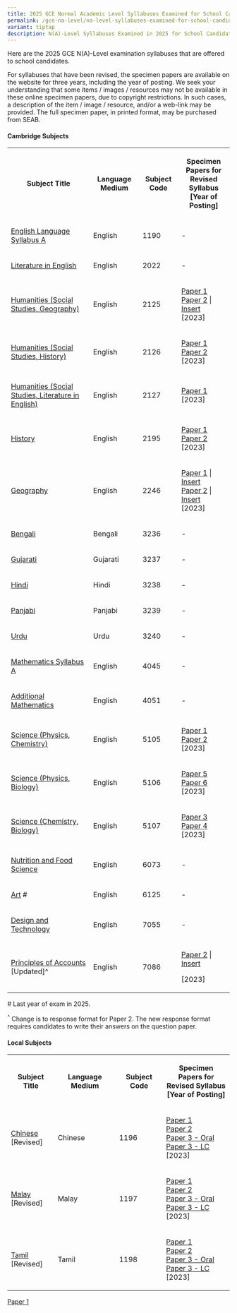```yaml
---
title: 2025 GCE Normal Academic Level Syllabuses Examined for School Candidates
permalink: /gce-na-level/na-level-syllabuses-examined-for-school-candidates-2025/
variant: tiptap
description: N(A)-Level Syllabuses Examined in 2025 for School Candidates
---
```

<p>Here are the 2025 GCE N(A)-Level examination syllabuses that are offered
to school candidates.</p>
<p>For syllabuses that have been revised, the specimen papers are available
on the website for three years, including the year of posting. We seek
your understanding that some items / images / resources may not be available
in these online specimen papers, due to copyright restrictions. In such
cases, a description of the item / image / resource, and/or a web-link
may be provided. The full specimen paper, in printed format, may be purchased
from SEAB.</p>
<h4><strong>Cambridge Subjects</strong></h4>
<table style="minWidth: 100px">
<colgroup>
<col>
<col>
<col>
<col>
</colgroup>
<tbody>
<tr>
<th rowspan="1" colspan="1">
<p>Subject Title</p>
</th>
<th rowspan="1" colspan="1">
<p>Language Medium</p>
</th>
<th rowspan="1" colspan="1">
<p>Subject Code</p>
</th>
<th rowspan="1" colspan="1">
<p>Specimen Papers for
<br>Revised Syllabus
<br>[Year of Posting]</p>
</th>
</tr>
<tr>
<td rowspan="1" colspan="1">
<p><a href="/files/NA Level Syllabus Sch Cddts/2025/1190_y25_sy.pdf" rel="noopener noreferrer nofollow" target="_blank"><u>English Language Syllabus A</u></a>
</p>
</td>
<td rowspan="1" colspan="1">
<p>English</p>
</td>
<td rowspan="1" colspan="1">
<p>1190</p>
</td>
<td rowspan="1" colspan="1">
<p>-</p>
</td>
</tr>
<tr>
<td rowspan="1" colspan="1">
<p><a href="/files/NA Level Syllabus Sch Cddts/2025/2022_y25_sy.pdf" rel="noopener noreferrer nofollow" target="_blank"><u>Literature in English</u></a>
</p>
</td>
<td rowspan="1" colspan="1">
<p>English</p>
</td>
<td rowspan="1" colspan="1">
<p>2022</p>
</td>
<td rowspan="1" colspan="1">
<p>-</p>
</td>
</tr>
<tr>
<td rowspan="1" colspan="1">
<p><a href="/files/NA Level Syllabus Sch Cddts/2025/2125_y25_sy.pdf" rel="noopener noreferrer nofollow" target="_blank"><u>Humanities (Social Studies, Geography)</u></a>
<br>
</p>
</td>
<td rowspan="1" colspan="1">
<p>English</p>
</td>
<td rowspan="1" colspan="1">
<p>2125</p>
</td>
<td rowspan="1" colspan="1">
<p><a href="/files/NA Level Syllabus Sch Cddts/2025/2125_y24_sp_1.pdf" rel="noopener noreferrer nofollow" target="_blank"><u>Paper 1</u></a>
<br><a href="/files/NA Level Syllabus Sch Cddts/2025/2125_y24_sp_2.pdf" rel="noopener noreferrer nofollow" target="_blank"><u>Paper 2</u></a>&nbsp;|
<a href="/files/NA Level Syllabus Sch Cddts/2025/2125_y24_si_2.pdf" rel="noopener noreferrer nofollow" target="_blank"><u>Insert</u>
</a>
<br>[2023]</p>
</td>
</tr>
<tr>
<td rowspan="1" colspan="1">
<p><a href="/files/NA Level Syllabus Sch Cddts/2025/2126_y25_sy.pdf" rel="noopener noreferrer nofollow" target="_blank"><u>Humanities (Social Studies, History)</u></a>
<br>
</p>
</td>
<td rowspan="1" colspan="1">
<p>English</p>
</td>
<td rowspan="1" colspan="1">
<p>2126</p>
</td>
<td rowspan="1" colspan="1">
<p><a href="/files/NA Level Syllabus Sch Cddts/2025/2126_y24_sp_1.pdf" rel="noopener noreferrer nofollow" target="_blank"><u>Paper 1</u></a>
<a href="https://www.seab.gov.sg/docs/default-source/national-examinations/syllabus/nlevel/2024syllabus/2126_y24_sp_2.pdf" rel="noopener noreferrer nofollow" target="_blank"><u><br></u>
</a><a href="/files/NA Level Syllabus Sch Cddts/2025/2126_y24_sp_2.pdf" rel="noopener noreferrer nofollow" target="_blank"><u>Paper 2</u></a>
<br>[2023]</p>
</td>
</tr>
<tr>
<td rowspan="1" colspan="1">
<p><a href="/files/NA Level Syllabus Sch Cddts/2025/2127_y25_sy.pdf" rel="noopener noreferrer nofollow" target="_blank"><u>Humanities (Social Studies, Literature in English)</u></a>
<br>
</p>
</td>
<td rowspan="1" colspan="1">
<p>English</p>
</td>
<td rowspan="1" colspan="1">
<p>2127</p>
</td>
<td rowspan="1" colspan="1">
<p><a href="/files/NA Level Syllabus Sch Cddts/2025/2127_y24_sp_1.pdf" rel="noopener noreferrer nofollow" target="_blank"><u>Paper 1</u></a>
<br>[2023]</p>
</td>
</tr>
<tr>
<td rowspan="1" colspan="1">
<p><a href="/files/NA Level Syllabus Sch Cddts/2025/2195_y25_sy.pdf" rel="noopener noreferrer nofollow" target="_blank"><u>History</u></a>
</p>
</td>
<td rowspan="1" colspan="1">
<p>English</p>
</td>
<td rowspan="1" colspan="1">
<p>2195</p>
</td>
<td rowspan="1" colspan="1">
<p><a href="/files/NA Level Syllabus Sch Cddts/2025/2195_y24_sp_1.pdf" rel="noopener noreferrer nofollow" target="_blank"><u>Paper 1</u></a>
<br><a href="/files/NA Level Syllabus Sch Cddts/2025/2195_y24_sp_2.pdf" rel="noopener noreferrer nofollow" target="_blank"><u>Paper 2</u></a>
<br>[2023]</p>
</td>
</tr>
<tr>
<td rowspan="1" colspan="1">
<p><a href="/files/NA Level Syllabus Sch Cddts/2025/2246_y25_sy.pdf" rel="noopener noreferrer nofollow" target="_blank"><u>Geography</u></a>
</p>
</td>
<td rowspan="1" colspan="1">
<p>English</p>
</td>
<td rowspan="1" colspan="1">
<p>2246</p>
</td>
<td rowspan="1" colspan="1">
<p><a href="/files/NA Level Syllabus Sch Cddts/2025/2246_y24_sp_1.pdf" rel="noopener noreferrer nofollow" target="_blank"><u>Paper 1</u></a>&nbsp;|
<a href="/files/NA Level Syllabus Sch Cddts/2025/2246_y24_si_1.pdf" rel="noopener noreferrer nofollow" target="_blank"><u>Insert</u>
</a>
<br><a href="/files/NA Level Syllabus Sch Cddts/2025/2246_y24_sp_2.pdf" rel="noopener noreferrer nofollow" target="_blank"><u>Paper 2</u></a>&nbsp;|
<a href="/files/NA Level Syllabus Sch Cddts/2025/2246_y24_si_2.pdf" rel="noopener noreferrer nofollow" target="_blank"><u>Insert</u>
</a>
<br>[2023]
<br>
</p>
</td>
</tr>
<tr>
<td rowspan="1" colspan="1">
<p><a href="/files/NA Level Syllabus Sch Cddts/2025/3236_y25_sy.pdf" rel="noopener noreferrer nofollow" target="_blank"><u>Bengali</u></a>
</p>
</td>
<td rowspan="1" colspan="1">
<p>Bengali</p>
</td>
<td rowspan="1" colspan="1">
<p>3236</p>
</td>
<td rowspan="1" colspan="1">
<p>-</p>
</td>
</tr>
<tr>
<td rowspan="1" colspan="1">
<p><a href="/files/NA Level Syllabus Sch Cddts/2025/3237_y25_sy.pdf" rel="noopener noreferrer nofollow" target="_blank"><u>Gujarati</u></a>
</p>
</td>
<td rowspan="1" colspan="1">
<p>Gujarati</p>
</td>
<td rowspan="1" colspan="1">
<p>3237</p>
</td>
<td rowspan="1" colspan="1">
<p>-</p>
</td>
</tr>
<tr>
<td rowspan="1" colspan="1">
<p><a href="/files/NA Level Syllabus Sch Cddts/2025/3238_y25_sy.pdf" rel="noopener noreferrer nofollow" target="_blank"><u>Hindi</u></a>
</p>
</td>
<td rowspan="1" colspan="1">
<p>Hindi</p>
</td>
<td rowspan="1" colspan="1">
<p>3238</p>
</td>
<td rowspan="1" colspan="1">
<p>-</p>
</td>
</tr>
<tr>
<td rowspan="1" colspan="1">
<p><a href="/files/NA Level Syllabus Sch Cddts/2025/3239_y25_sy.pdf" rel="noopener noreferrer nofollow" target="_blank"><u>Panjabi</u></a>
</p>
</td>
<td rowspan="1" colspan="1">
<p>Panjabi</p>
</td>
<td rowspan="1" colspan="1">
<p>3239</p>
</td>
<td rowspan="1" colspan="1">
<p>-</p>
</td>
</tr>
<tr>
<td rowspan="1" colspan="1">
<p><a href="/files/NA Level Syllabus Sch Cddts/2025/3240_y25_sy.pdf" rel="noopener noreferrer nofollow" target="_blank"><u>Urdu</u></a>
</p>
</td>
<td rowspan="1" colspan="1">
<p>Urdu</p>
</td>
<td rowspan="1" colspan="1">
<p>3240</p>
</td>
<td rowspan="1" colspan="1">
<p>-</p>
</td>
</tr>
<tr>
<td rowspan="1" colspan="1">
<p><a href="/files/NA Level Syllabus Sch Cddts/2025/4045_y25_sy.pdf" rel="noopener noreferrer nofollow" target="_blank"><u>Mathematics Syllabus A</u></a>
</p>
</td>
<td rowspan="1" colspan="1">
<p>English</p>
</td>
<td rowspan="1" colspan="1">
<p>4045</p>
</td>
<td rowspan="1" colspan="1">
<p>-</p>
</td>
</tr>
<tr>
<td rowspan="1" colspan="1">
<p><a href="/files/NA Level Syllabus Sch Cddts/2025/4051_y25_sy.pdf" rel="noopener noreferrer nofollow" target="_blank"><u>Additional Mathematics</u></a>
</p>
</td>
<td rowspan="1" colspan="1">
<p>English</p>
</td>
<td rowspan="1" colspan="1">
<p>4051</p>
</td>
<td rowspan="1" colspan="1">
<p>-</p>
</td>
</tr>
<tr>
<td rowspan="1" colspan="1">
<p><a href="/files/NA Level Syllabus Sch Cddts/2025/5105_y25_sy.pdf" rel="noopener noreferrer nofollow" target="_blank"><u>Science (Physics, Chemistry)</u></a>
<br>
</p>
</td>
<td rowspan="1" colspan="1">
<p>English</p>
</td>
<td rowspan="1" colspan="1">
<p>5105</p>
</td>
<td rowspan="1" colspan="1">
<p><a href="/files/NA Level Syllabus Sch Cddts/2025/5105_y24_sp_1.pdf" rel="noopener noreferrer nofollow" target="_blank"><u>Paper 1</u></a>
<br><a href="/files/NA Level Syllabus Sch Cddts/2025/5105_y24_sp_2.pdf" rel="noopener noreferrer nofollow" target="_blank"><u>Paper 2</u></a>
<br>[2023]</p>
</td>
</tr>
<tr>
<td rowspan="1" colspan="1">
<p><a href="/files/NA Level Syllabus Sch Cddts/2025/5106_y25_sy.pdf" rel="noopener noreferrer nofollow" target="_blank"><u>Science (Physics, Biology)</u></a>
<br>
</p>
</td>
<td rowspan="1" colspan="1">
<p>English</p>
</td>
<td rowspan="1" colspan="1">
<p>5106</p>
</td>
<td rowspan="1" colspan="1">
<p><a href="/files/NA Level Syllabus Sch Cddts/2025/5106_y24_sp_5.pdf" rel="noopener noreferrer nofollow" target="_blank"><u>Paper 5</u></a>
<br><a href="/files/NA Level Syllabus Sch Cddts/2025/5106_y24_sp_6.pdf" rel="noopener noreferrer nofollow" target="_blank"><u>Paper 6</u></a>
<br>[2023]</p>
</td>
</tr>
<tr>
<td rowspan="1" colspan="1">
<p><a href="/files/NA Level Syllabus Sch Cddts/2025/5107_y25_sy.pdf" rel="noopener noreferrer nofollow" target="_blank"><u>Science (Chemistry, Biology)</u></a>
<br>
</p>
</td>
<td rowspan="1" colspan="1">
<p>English</p>
</td>
<td rowspan="1" colspan="1">
<p>5107</p>
</td>
<td rowspan="1" colspan="1">
<p><a href="/files/NA Level Syllabus Sch Cddts/2025/5107_y24_sp_3.pdf" rel="noopener noreferrer nofollow" target="_blank"><u>Paper 3</u></a>
<br><a href="/files/NA Level Syllabus Sch Cddts/2025/5107_y24_sp_4.pdf" rel="noopener noreferrer nofollow" target="_blank"><u>Paper 4</u></a>
<br>[2023]</p>
</td>
</tr>
<tr>
<td rowspan="1" colspan="1">
<p><a href="https://www.seab.gov.sg/docs/default-source/national-examinations/syllabus/nlevel/2025/6073_y25_sy.pdf?sfvrsn=8f38be33_2" rel="noopener noreferrer nofollow" target="_blank"><u>Nutrition and Food Science</u></a>
</p>
</td>
<td rowspan="1" colspan="1">
<p>English</p>
</td>
<td rowspan="1" colspan="1">
<p>6073</p>
</td>
<td rowspan="1" colspan="1">
<p>-</p>
</td>
</tr>
<tr>
<td rowspan="1" colspan="1">
<p><a href="https://www.seab.gov.sg/docs/default-source/national-examinations/syllabus/nlevel/2025/6125_y25_sy.pdf?sfvrsn=75fffa09_2" rel="noopener noreferrer nofollow" target="_blank"><u>Art</u></a>&nbsp;#</p>
</td>
<td rowspan="1" colspan="1">
<p>English</p>
</td>
<td rowspan="1" colspan="1">
<p>6125</p>
</td>
<td rowspan="1" colspan="1">
<p>-</p>
</td>
</tr>
<tr>
<td rowspan="1" colspan="1">
<p><a href="https://www.seab.gov.sg/docs/default-source/national-examinations/syllabus/nlevel/2025/7055_y25_sy.pdf?sfvrsn=f8f6573e_2" rel="noopener noreferrer nofollow" target="_blank"><u>Design and Technology</u></a>
</p>
</td>
<td rowspan="1" colspan="1">
<p>English</p>
</td>
<td rowspan="1" colspan="1">
<p>7055</p>
</td>
<td rowspan="1" colspan="1">
<p>-</p>
</td>
</tr>
<tr>
<td rowspan="1" colspan="1">
<p><a href="https://www.seab.gov.sg/docs/default-source/national-examinations/syllabus/nlevel/2025/7086_y25_sy.pdf?sfvrsn=2349dbdb_2" rel="noopener noreferrer nofollow" target="_blank"><u>Principles of Accounts</u></a> [Updated]^</p>
</td>
<td rowspan="1" colspan="1">
<p>English</p>
</td>
<td rowspan="1" colspan="1">
<p>7086</p>
</td>
<td rowspan="1" colspan="1">
<p><a href="https://www.seab.gov.sg/docs/default-source/national-examinations/syllabus/nlevel/2025/7086_y24_sp.pdf?sfvrsn=5df0ee41_2" rel="noopener noreferrer nofollow" target="_blank"><u>Paper 2</u></a> |
<a href="https://www.seab.gov.sg/docs/default-source/national-examinations/syllabus/nlevel/2025/7086_y24_insert.pdf?sfvrsn=f3c8c100_2" rel="noopener noreferrer nofollow" target="_blank"><u>Insert</u>
</a>
</p>
<p>[2023]</p>
</td>
</tr>
</tbody>
</table>
<p># Last year of exam in 2025.</p>
<p><sup>^</sup> Change is to response format for Paper 2. The new response
format requires candidates to write their answers on the question paper.</p>
<h4><strong>Local Subjects</strong></h4>
<table style="minWidth: 100px">
<colgroup>
<col>
<col>
<col>
<col>
</colgroup>
<tbody>
<tr>
<th rowspan="1" colspan="1">
<p>Subject Title</p>
</th>
<th rowspan="1" colspan="1">
<p>Language Medium</p>
</th>
<th rowspan="1" colspan="1">
<p>Subject Code</p>
</th>
<th rowspan="1" colspan="1">
<p>Specimen Papers for
<br>Revised Syllabus
<br>[Year of Posting]</p>
</th>
</tr>
<tr>
<td rowspan="1" colspan="1">
<p><a href="https://www.seab.gov.sg/docs/default-source/national-examinations/syllabus/nlevel/2025/1196_y25_sy.pdf?sfvrsn=27e7535_2" rel="noopener noreferrer nofollow" target="_blank"><u>Chinese</u></a>
<br>[Revised]</p>
</td>
<td rowspan="1" colspan="1">
<p>Chinese</p>
</td>
<td rowspan="1" colspan="1">
<p>1196</p>
</td>
<td rowspan="1" colspan="1">
<p><a href="https://www.seab.gov.sg/docs/default-source/national-examinations/syllabus/nlevel/2025/1196_y25_sp1023586164dd741d2a7f583a95b7b73ac.pdf?sfvrsn=cce2c768_2" rel="noopener noreferrer nofollow" target="_blank"><u>Paper 1</u></a>
<br><a href="https://www.seab.gov.sg/docs/default-source/national-examinations/syllabus/nlevel/2025/1196_y25_sp2a227aa555919473fa8041df96e08a1f4.pdf?sfvrsn=e63eed9e_2" rel="noopener noreferrer nofollow" target="_blank"><u>Paper 2</u></a>
<br><a href="https://www.seab.gov.sg/docs/default-source/national-examinations/syllabus/nlevel/2025/1196_y25_sp3oralc40537ea954c497e9405180375c32d07.pdf?sfvrsn=49497e93_2" rel="noopener noreferrer nofollow" target="_blank"><u>Paper 3 - Oral</u></a>
<br><a href="https://www.seab.gov.sg/docs/default-source/national-examinations/syllabus/nlevel/2025/1196_y25_sp3lc26ac3ca51bb946db9548042e7ddfb178.pdf?sfvrsn=39157a06_2" rel="noopener noreferrer nofollow" target="_blank"><u>Paper 3 - LC</u></a>
<br>[2023]</p>
</td>
</tr>
<tr>
<td rowspan="1" colspan="1">
<p><a href="https://t797-p242-blue-admin.prd.cwp2.sg/docs/default-source/national-examinations/syllabus/nlevel/2025/1197_y25_sy-(updated).pdf" rel="noopener noreferrer nofollow" target="_blank"><u>Malay</u></a>
<br>[Revised]</p>
</td>
<td rowspan="1" colspan="1">
<p>Malay</p>
</td>
<td rowspan="1" colspan="1">
<p>1197</p>
</td>
<td rowspan="1" colspan="1">
<p><a href="https://www.seab.gov.sg/docs/default-source/national-examinations/syllabus/nlevel/2025/1197_y25_sp1.pdf?sfvrsn=b6dfd6f2_2" rel="noopener noreferrer nofollow" target="_blank"><u>Paper 1</u></a>
<br><a href="https://www.seab.gov.sg/docs/default-source/national-examinations/syllabus/nlevel/2025/1197_y25_sp2-(updated).pdf?sfvrsn=c2728520_2" rel="noopener noreferrer nofollow" target="_blank"><u>Paper 2</u></a>
<br><a href="https://www.seab.gov.sg/docs/default-source/national-examinations/syllabus/nlevel/2025/1197_y25_sp3oral.pdf?sfvrsn=6322bc63_2" rel="noopener noreferrer nofollow" target="_blank"><u>Paper 3 - Oral</u></a>
<br><a href="https://www.seab.gov.sg/docs/default-source/national-examinations/syllabus/nlevel/2025/1197_y25_sp3lc.pdf?sfvrsn=caf12c2f_2" rel="noopener noreferrer nofollow" target="_blank"><u>Paper 3 - LC</u></a>
<br>[2023]</p>
</td>
</tr>
<tr>
<td rowspan="1" colspan="1">
<p><a href="https://www.seab.gov.sg/docs/default-source/national-examinations/syllabus/nlevel/2025/1198_y25_sy.pdf" rel="noopener noreferrer nofollow" target="_blank"><u>Tamil</u></a>
<br>[Revised]</p>
</td>
<td rowspan="1" colspan="1">
<p>Tamil</p>
</td>
<td rowspan="1" colspan="1">
<p>1198</p>
</td>
<td rowspan="1" colspan="1">
<p><a href="https://www.seab.gov.sg/docs/default-source/national-examinations/syllabus/nlevel/2025/1198_y25_sp1.pdf" rel="noopener noreferrer nofollow" target="_blank"><u>Paper 1</u></a>
<br><a href="https://seab.gov.sg/docs/default-source/national-examinations/syllabus/nlevel/2025/1198_y25_sp2.pdf" rel="noopener noreferrer nofollow" target="_blank"><u>Paper 2</u></a>
<br><a href="https://www.seab.gov.sg/docs/default-source/national-examinations/syllabus/nlevel/2025/1198_y25_sp3oral.pdf" rel="noopener noreferrer nofollow" target="_blank"><u>Paper 3 - Oral</u></a>
<br><a href="https://www.seab.gov.sg/docs/default-source/national-examinations/syllabus/nlevel/2025/1198_y25_sp3lc.pdf" rel="noopener noreferrer nofollow" target="_blank"><u>Paper 3 - LC</u></a>
<br>[2023]</p>
</td>
</tr>
</tbody>
</table>
<p></p>
<p></p>
<p><a href="/files/NA Level Syllabus Sch Cddts/2025/2246_y24_sp_1.pdf" rel="noopener nofollow" target="_blank">Paper 1</a>
</p>